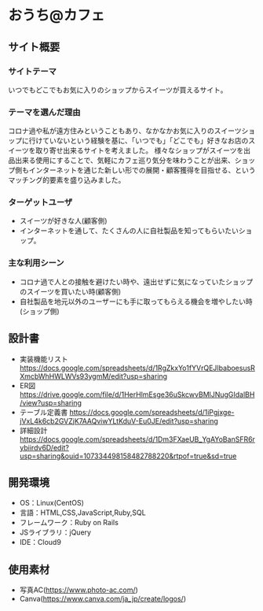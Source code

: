 # おうち@カフェ

## サイト概要
### サイトテーマ
いつでもどこでもお気に入りのショップからスイーツが買えるサイト。

### テーマを選んだ理由
コロナ過や私が遠方住みということもあり、なかなかお気に入りのスイーツショップに行けていないという経験を基に、「いつでも」「どこでも」好きなお店のスイーツを取り寄せ出来るサイトを考えました。
様々なショップがスイーツを出品出来る使用にすることで、気軽にカフェ巡り気分を味わうことが出来、ショップ側もインターネットを通じた新しい形での展開・顧客獲得を目指せる、というマッチング的要素を盛り込みました。


### ターゲットユーザ
- スイーツが好きな人(顧客側)
- インターネットを通して、たくさんの人に自社製品を知ってもらいたいショップ。

### 主な利用シーン
- コロナ過で人との接触を避けたい時や、遠出せずに気になっていたショップのスイーツを買いたい時(顧客側)
- 自社製品を地元以外のユーザーにも手に取ってもらえる機会を増やしたい時(ショップ側)


## 設計書
- 実装機能リスト
    https://docs.google.com/spreadsheets/d/1RgZkxYo1fYVrQEJIbaboesusRXmcbWhHWLWVs93ygmM/edit?usp=sharing
- ER図
    https://drive.google.com/file/d/1HerHlmEsge36uSkcwvBMlJNugGIdalBH/view?usp=sharing
- テーブル定義書
    https://docs.google.com/spreadsheets/d/1iPgjxge-jVxL4k6cb2GVZjK7AAQviwYLtKduV-Eu0JE/edit?usp=sharing
- 詳細設計
    https://docs.google.com/spreadsheets/d/1Dm3FXaeUB_YgAYoBanSFR6rybiirdv6D/edit?usp=sharing&ouid=107334498158482788220&rtpof=true&sd=true

## 開発環境
- OS：Linux(CentOS)
- 言語：HTML,CSS,JavaScript,Ruby,SQL
- フレームワーク：Ruby on Rails
- JSライブラリ：jQuery
- IDE：Cloud9

## 使用素材
- 写真AC(https://www.photo-ac.com/)
- Canva(https://www.canva.com/ja_jp/create/logos/)
